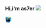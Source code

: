 ### Hi,i'm as7er  <img src="https://media.giphy.com/media/hvRJCLFzcasrR4ia7z/giphy.gif" width="25px">

<code><img height="20" src="https://github.com/likaia/likaia/blob/main/webstorm.png"></code>
